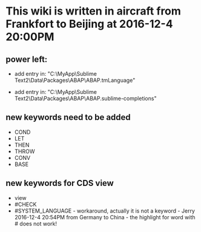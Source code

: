 # This wiki is written in aircraft from Frankfort to Beijing at 2016-12-4 20:00PM
## power left: 

* add entry in: "C:\MyApp\Sublime Text2\Data\Packages\ABAP\ABAP.tmLanguage"

* add entry in: "C:\MyApp\Sublime Text2\Data\Packages\ABAP\ABAP.sublime-completions"

## new keywords need to be added

* COND
* LET
* THEN
* THROW
* CONV
* BASE

## new keywords for CDS view

* view
* #CHECK
* #SYSTEM_LANGUAGE - workaround, actually it is not a keyword - Jerry 2016-12-4 20:54PM from Germany to China - the highlight for word with # does not work!
